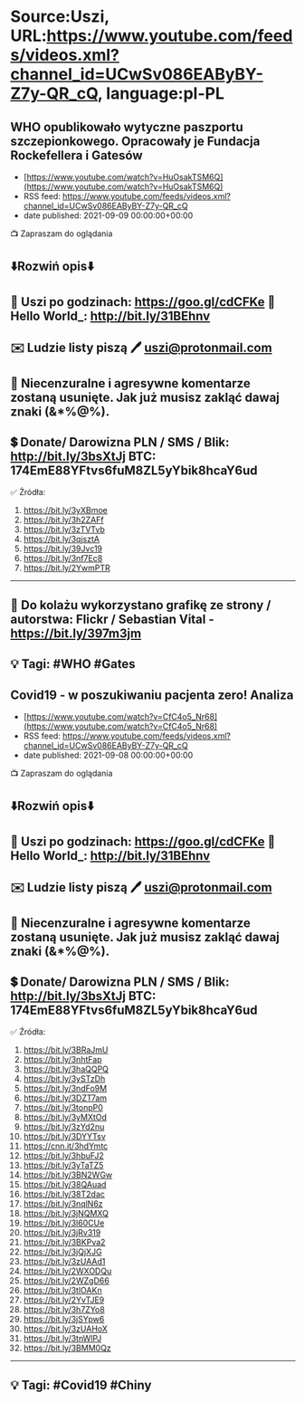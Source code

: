# Source:Uszi, URL:https://www.youtube.com/feeds/videos.xml?channel_id=UCwSv086EAByBY-Z7y-QR_cQ, language:pl-PL

## WHO opublikowało wytyczne paszportu szczepionkowego. Opracowały je Fundacja Rockefellera i Gatesów
 - [https://www.youtube.com/watch?v=HuOsakTSM6Q](https://www.youtube.com/watch?v=HuOsakTSM6Q)
 - RSS feed: https://www.youtube.com/feeds/videos.xml?channel_id=UCwSv086EAByBY-Z7y-QR_cQ
 - date published: 2021-09-09 00:00:00+00:00

📺 Zapraszam do oglądania

⬇️Rozwiń opis⬇️
------------------------------------------------------------
👀 Uszi po godzinach: https://goo.gl/cdCFKe
👀 Hello World_: http://bit.ly/31BEhnv
------------------------------------------------------------
✉️ Ludzie listy piszą 
🖊️ uszi@protonmail.com
------------------------------------------------------------
👺 Niecenzuralne i agresywne komentarze zostaną usunięte.  Jak już musisz zakląć dawaj znaki (&*%@%).
------------------------------------------------------------
💲 Donate/ Darowizna
PLN / SMS / Blik: http://bit.ly/3bsXtJj
BTC: 174EmE88YFtvs6fuM8ZL5yYbik8hcaY6ud
-------------------------------------------------------------
✅ Źródła:
1. https://bit.ly/3yXBmoe
2. https://bit.ly/3h2ZAFf
3. https://bit.ly/3zTVTvb
4. https://bit.ly/3qjsztA
5. https://bit.ly/39Jvc19
6. https://bit.ly/3nf7Ec8
7. https://bit.ly/2YwmPTR
---------------------------------------------------------------
🎴 Do kolażu wykorzystano grafikę ze strony / autorstwa: 
Flickr / Sebastian Vital - https://bit.ly/397m3jm
---------------------------------------------------------------
💡 Tagi: #WHO #Gates
--------------------------------------------------------------

## Covid19 - w poszukiwaniu pacjenta zero! Analiza
 - [https://www.youtube.com/watch?v=CfC4o5_Nr68](https://www.youtube.com/watch?v=CfC4o5_Nr68)
 - RSS feed: https://www.youtube.com/feeds/videos.xml?channel_id=UCwSv086EAByBY-Z7y-QR_cQ
 - date published: 2021-09-08 00:00:00+00:00

📺 Zapraszam do oglądania

⬇️Rozwiń opis⬇️
------------------------------------------------------------
👀 Uszi po godzinach: https://goo.gl/cdCFKe
👀 Hello World_: http://bit.ly/31BEhnv
------------------------------------------------------------
✉️ Ludzie listy piszą 
🖊️ uszi@protonmail.com
------------------------------------------------------------
👺 Niecenzuralne i agresywne komentarze zostaną usunięte.  Jak już musisz zakląć dawaj znaki (&*%@%).
------------------------------------------------------------
💲 Donate/ Darowizna
PLN / SMS / Blik: http://bit.ly/3bsXtJj
BTC: 174EmE88YFtvs6fuM8ZL5yYbik8hcaY6ud
-------------------------------------------------------------
✅ Źródła:
1. https://bit.ly/3BRaJmU
2. https://bit.ly/3nhtFap
3. https://bit.ly/3haQQPQ
4. https://bit.ly/3ySTzDh
5. https://bit.ly/3ndFo9M
6. https://bit.ly/3DZT7am
7. https://bit.ly/3tonpP0
8. https://bit.ly/3yMXtOd
9. https://bit.ly/3zYd2nu
10. https://bit.ly/3DYYTsv
11. https://cnn.it/3hdYmtc
12. https://bit.ly/3hbuFJ2
13. https://bit.ly/3yTaTZ5
14. https://bit.ly/3BN2WGw
15. https://bit.ly/38QAuad
16. https://bit.ly/38T2dac
17. https://bit.ly/3nqlN6z
18. https://bit.ly/3jNQMXQ
19. https://bit.ly/3l60CUe
20. https://bit.ly/3jRv319
21. https://bit.ly/3BKPva2
22. https://bit.ly/3jQjXJG
23. https://bit.ly/3zUAAd1
24. https://bit.ly/2WXODQu
25. https://bit.ly/2WZgD66
26. https://bit.ly/3tlOAKn
27. https://bit.ly/2YvTJE9
28. https://bit.ly/3h7ZYo8
29. https://bit.ly/3jSYpw6
30. https://bit.ly/3zUAHoX
31. https://bit.ly/3tnWlPJ
32. https://bit.ly/3BMM0Qz
---------------------------------------------------------------
💡 Tagi: #Covid19 #Chiny
--------------------------------------------------------------

